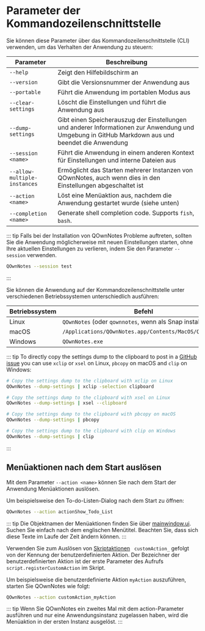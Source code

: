 # Parameter der Kommandozeilenschnittstelle

Sie können diese Parameter über das Kommandozeilenschnittstelle (CLI) verwenden, um das Verhalten der Anwendung zu steuern:

| Parameter                    | Beschreibung                                                                                                                                      |
| ---------------------------- | ------------------------------------------------------------------------------------------------------------------------------------------------- |
| `--help`                     | Zeigt den Hilfebildschirm an                                                                                                                      |
| `--version`                  | Gibt die Versionsnummer der Anwendung aus                                                                                                         |
| `--portable`                 | Führt die Anwendung im portablen Modus aus                                                                                                        |
| `--clear-settings`           | Löscht die Einstellungen und führt die Anwendung aus                                                                                              |
| `--dump-settings`            | Gibt einen Speicherauszug der Einstellungen und anderer Informationen zur Anwendung und Umgebung in GitHub Markdown aus und beendet die Anwendung |
| `--session <name>`     | Führt die Anwendung in einem anderen Kontext für Einstellungen und interne Dateien aus                                                            |
| `--allow-multiple-instances` | Ermöglicht das Starten mehrerer Instanzen von QOwnNotes, auch wenn dies in den Einstellungen abgeschaltet ist                                     |
| `--action <name>`      | Löst eine Menüaktion aus, nachdem die Anwendung gestartet wurde (siehe unten)                                                                     |
| `--completion <name>`  | Generate shell completion code. Supports `fish`, `bash`.                                                                                          |

::: tip
Falls bei der Installation von QOwnNotes Probleme auftreten, sollten Sie die Anwendung möglicherweise mit neuen Einstellungen starten, ohne Ihre aktuellen Einstellungen zu verlieren, indem Sie den Parameter `--session` verwenden.

```bash
QOwnNotes --session test
```
:::

Sie können die Anwendung auf der Kommandozeilenschnittstelle unter verschiedenen Betriebssystemen unterschiedlich ausführen:

| Betriebssystem | Befehl                                                    |
| -------------- | --------------------------------------------------------- |
| Linux          | `QOwnNotes` (oder `qownnotes`, wenn als Snap installiert) |
| macOS          | `/Applications/QOwnNotes.app/Contents/MacOS/QOwnNotes`    |
| Windows        | `QOwnNotes.exe`                                           |

::: tip
To directly copy the settings dump to the clipboard to post in a [GitHub issue](https://github.com/pbek/QOwnNotes/issues) you can use `xclip` or `xsel` on Linux, `pbcopy` on macOS and `clip` on Windows:

```bash
# Copy the settings dump to the clipboard with xclip on Linux
QOwnNotes --dump-settings | xclip -selection clipboard

# Copy the settings dump to the clipboard with xsel on Linux
QOwnNotes --dump-settings | xsel --clipboard

# Copy the settings dump to the clipboard with pbcopy on macOS
QOwnNotes --dump-settings | pbcopy

# Copy the settings dump to the clipboard with clip on Windows
QOwnNotes --dump-settings | clip
```
:::

## Menüaktionen nach dem Start auslösen

Mit dem Parameter `--action <name>` können Sie nach dem Start der Anwendung Menüaktionen auslösen.

Um beispielsweise den To-do-Listen-Dialog nach dem Start zu öffnen:

```bash
QOwnNotes --action actionShow_Todo_List
```

::: tip
Die Objektnamen der Menüaktionen finden Sie über [mainwindow.ui](https://github.com/pbek/QOwnNotes/blob/main/src/mainwindow.ui). Suchen Sie einfach nach dem englischen Menütitel. Beachten Sie, dass sich diese Texte im Laufe der Zeit ändern können.
:::

Verwenden Sie zum Auslösen von [Skriptaktionen](../scripting/methods-and-objects.md#registering-a-custom-action) ` customAction_` gefolgt von der Kennung der benutzerdefinierten Aktion. Der Bezeichner der benutzerdefinierten Aktion ist der erste Parameter des Aufrufs `script.registerCustomAction` im Skript.

Um beispielsweise die benutzerdefinierte Aktion `myAction` auszuführen, starten Sie QOwnNotes wie folgt:

```bash
QOwnNotes --action customAction_myAction
```

::: tip
Wenn Sie QOwnNotes ein zweites Mal mit dem action-Parameter ausführen und nur eine Anwendungsinstanz zugelassen haben, wird die Menüaktion in der ersten Instanz ausgelöst.
:::
